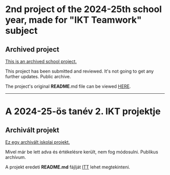 # 2nd project of the 2024-25th school year, made for "IKT Teamwork" subject

## Archived project

<ins> This is an archived school project. </ins>

This project has been submitted and reviewed. It's not going to get any further updates. Public archive.

The project's original **README**.md file can be viewed [HERE](./README.old.md).

---

# A 2024-25-ös tanév 2. IKT projektje

## Archivált projekt

<ins> Ez egy archivált iskolai projekt. </ins>

Mivel már be lett adva és értékelésre került, nem fog módosulni. Publikus archívum.

A projekt eredeti **README.md** fájlját [ITT](./README.old.md) lehet megtekinteni.
